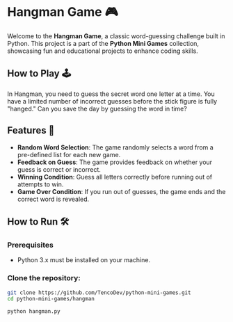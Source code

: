 # Hangman Game 🎮

Welcome to the **Hangman Game**, a classic word-guessing challenge built in Python. This project is a part of the **Python Mini Games** collection, showcasing fun and educational projects to enhance coding skills.

## How to Play 🕹️

In Hangman, you need to guess the secret word one letter at a time. You have a limited number of incorrect guesses before the stick figure is fully "hanged." Can you save the day by guessing the word in time?

## Features 🌟

- **Random Word Selection**: The game randomly selects a word from a pre-defined list for each new game.
- **Feedback on Guess**: The game provides feedback on whether your guess is correct or incorrect.
- **Winning Condition**: Guess all letters correctly before running out of attempts to win.
- **Game Over Condition**: If you run out of guesses, the game ends and the correct word is revealed.

## How to Run 🛠️

### Prerequisites
- Python 3.x must be installed on your machine.

### Clone the repository:
```bash
git clone https://github.com/TencoDev/python-mini-games.git
cd python-mini-games/hangman
```
```bash
python hangman.py
```


